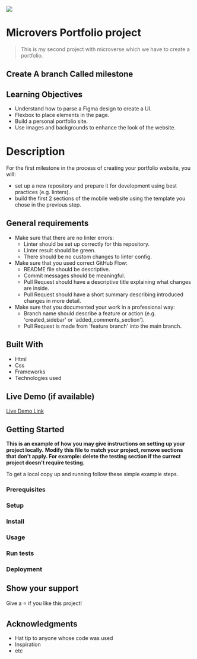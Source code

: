 ![](https://img.shields.io/badge/Microverse-blueviolet)

# Microvers Portfolio project

> This is my second project with microverse which we have to create a portfolio.

## Create A branch Called milestone 

## Learning Objectives

- Understand how to parse a Figma design to create a UI.
- Flexbox to place elements in the page.
- Build a personal portfolio site.
- Use images and backgrounds to enhance the look of the website.

# Description

For the first milestone in the process of creating your portfolio website, you will:

- set up a new repository and prepare it for development using best practices (e.g. linters).
- build the first 2 sections of the mobile website using the template you chose in the previous step.

## General requirements
- Make sure that there are no linter errors:
   - Linter should be set up correctly for this repository.
   - Linter result should be green.
   - There should be no custom changes to linter config.
- Make sure that you used correct GitHub Flow:
   - README file should be descriptive.
   - Commit messages should be meaningful.
   - Pull Request should have a descriptive title explaining what changes are inside.
   - Pull Request should have a short summary describing introduced changes in more detail.
- Make sure that you documented your work in a professional way:
   - Branch name should describe a feature or action (e.g. 'created_sidebar' or 'added_comments_section').
   - Pull Request is made from 'feature branch' into the main branch.


## Built With

- Html
- Css
- Frameworks
- Technologies used

## Live Demo (if available)

[Live Demo Link](https://livedemo.com)


## Getting Started

**This is an example of how you may give instructions on setting up your project locally.**
**Modify this file to match your project, remove sections that don't apply. For example: delete the testing section if the currect project doesn't require testing.**


To get a local copy up and running follow these simple example steps.

### Prerequisites

### Setup

### Install

### Usage

### Run tests

### Deployment

## Show your support

Give a ⭐️ if you like this project!

## Acknowledgments

- Hat tip to anyone whose code was used
- Inspiration
- etc
